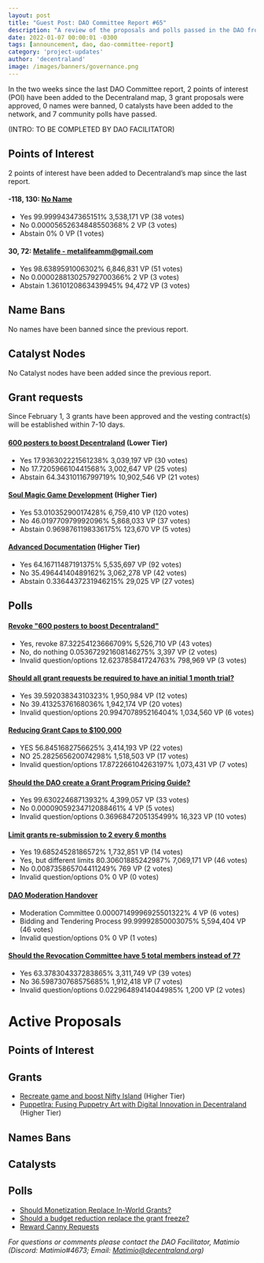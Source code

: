```yaml
---
layout: post
title: "Guest Post: DAO Committee Report #65"
description: "A review of the proposals and polls passed in the DAO from February 1 through February 15".
date: 2022-01-07 00:00:01 -0300
tags: [announcement, dao, dao-committee-report]
category: 'project-updates'
author: 'decentraland'
image: /images/banners/governance.png
---
```


In the two weeks since the last DAO Committee report, 2 points of interest (POI) have been added to the Decentraland map, 3 grant proposals were approved, 0 names were banned, 0 catalysts have been added to the network, and 7 community polls have passed.

(INTRO: TO BE COMPLETED BY DAO FACILITATOR)

## Points of Interest
2 points of interest have been added to Decentraland’s map since the last report.


#### -118, 130: [No Name](https://governance.decentraland.org/proposal/?id=88455b21-52ff-453e-a8ea-a3d65d96bc35)

* Yes 99.99994347365151% 3,538,171 VP (38 votes)
* No 0.00005652634848550368% 2 VP (3 votes)
* Abstain 0% 0 VP (1 votes)


#### 30, 72: [Metalife - metalifeamm@gmail.com](https://governance.decentraland.org/proposal/?id=afe3e9da-bb5e-462e-a49d-e85235ffd147)

* Yes 98.6389591006302% 6,846,831 VP (51 votes)
* No 0.000028813025792700366% 2 VP (3 votes)
* Abstain 1.3610120863439945% 94,472 VP (3 votes)


## Name Bans

No names have been banned since the previous report.

## Catalyst Nodes
No Catalyst nodes have been added since the previous report.


## Grant requests
Since February 1, 3 grants have been approved and the vesting contract(s) will be established within 7-10 days.


#### [600 posters to boost Decentraland](https://governance.decentraland.org/proposal/?id=56f47cf0-d3a4-4c78-aa52-256c45fcfc65) (Lower Tier)

* Yes 17.936302221561238% 3,039,197 VP (30 votes)
* No 17.720596610441568% 3,002,647 VP (25 votes)
* Abstain 64.34310116799719% 10,902,546 VP (21 votes)


#### [Soul Magic Game Development](https://governance.decentraland.org/proposal/?id=d266f630-0e4b-4640-9e3b-4f5d9142e1ae) (Higher Tier)

* Yes 53.01035290017428% 6,759,410 VP (120 votes)
* No 46.019770979992096% 5,868,033 VP (37 votes)
* Abstain 0.9698761198336175% 123,670 VP (5 votes)


#### [Advanced Documentation](https://governance.decentraland.org/proposal/?id=6c438fbd-d6af-4437-9d34-efc6de155166) (Higher Tier)

* Yes 64.16711487191375% 5,535,697 VP (92 votes)
* No 35.49644140489162% 3,062,278 VP (42 votes)
* Abstain 0.3364437231946215% 29,025 VP (27 votes)


## Polls

#### [Revoke &#34;600 posters to boost Decentraland&#34;](https://governance.decentraland.org/proposal/?id=de3bc4ed-923c-450f-8794-4b511a93ce0f)

* Yes, revoke 87.32254123666709% 5,526,710 VP (43 votes)
* No, do nothing 0.053672921608146275% 3,397 VP (2 votes)
* Invalid question/options 12.623785841724763% 798,969 VP (3 votes)


#### [Should all grant requests be required to have an initial 1 month trial?](https://governance.decentraland.org/proposal/?id=0dbd67c2-e6e8-4354-8674-af4232692641)

* Yes 39.59203834310323% 1,950,984 VP (12 votes)
* No 39.41325376168036% 1,942,174 VP (20 votes)
* Invalid question/options 20.994707895216404% 1,034,560 VP (6 votes)


#### [Reducing Grant Caps to $100,000](https://governance.decentraland.org/proposal/?id=bbc6ae87-2b27-4df2-9a1e-737131af42c5)

* YES 56.8451682756625% 3,414,193 VP (22 votes)
* NO 25.282565620074298% 1,518,503 VP (17 votes)
* Invalid question/options 17.872266104263197% 1,073,431 VP (7 votes)


#### [Should the DAO create a Grant Program Pricing Guide?](https://governance.decentraland.org/proposal/?id=6992cccd-46e5-46f7-ba0e-babb7223b4db)

* Yes 99.63022468713932% 4,399,057 VP (33 votes)
* No 0.00009059234712088461% 4 VP (5 votes)
* Invalid question/options 0.3696847205135499% 16,323 VP (10 votes)


#### [Limit grants re-submission to 2 every 6 months](https://governance.decentraland.org/proposal/?id=541d6c80-c9b8-4175-8f92-d477bca5017b)

* Yes 19.68524528186572% 1,732,851 VP (14 votes)
* Yes, but different limits 80.30601885242987% 7,069,171 VP (46 votes)
* No 0.008735865704411249% 769 VP (2 votes)
* Invalid question/options 0% 0 VP (0 votes)


#### [DAO Moderation Handover](https://governance.decentraland.org/proposal/?id=95734ccf-9359-451b-94c3-0d2095942da7)

* Moderation Committee 0.00007149996925501322% 4 VP (6 votes)
* Bidding and Tendering Process 99.99992850003075% 5,594,404 VP (46 votes)
* Invalid question/options 0% 0 VP (1 votes)


#### [Should the Revocation Committee have 5 total members instead of 7?](https://governance.decentraland.org/proposal/?id=e8b0f3a6-40d5-4376-b864-fdf2c8da5109)

* Yes 63.378304337283865% 3,311,749 VP (39 votes)
* No 36.598730768575685% 1,912,418 VP (7 votes)
* Invalid question/options 0.02296489414044985% 1,200 VP (2 votes)



# Active Proposals

## Points of Interest


## Grants

* [Recreate game and boost Nifty Island](https://governance.decentraland.org/proposal/?id=cd81f0e3-f51f-4262-b920-39b1abf9193d) (Higher Tier)
* [PuppetIra: Fusing Puppetry Art with Digital Innovation in Decentraland](https://governance.decentraland.org/proposal/?id=27c424fe-d285-4266-ba6c-ec61ba4e3081) (Higher Tier)

## Names Bans


## Catalysts


## Polls

* [Should Monetization Replace In-World Grants?](https://governance.decentraland.org/proposal/?id=c472d0f2-8ec8-4f24-890d-9a8193446846)
* [Should a budget reduction replace the grant freeze?](https://governance.decentraland.org/proposal/?id=cce5def1-74d7-4c78-be7e-1a2d95b6ddbc)
* [Reward Canny Requests](https://governance.decentraland.org/proposal/?id=830fe28c-2bae-4a08-8384-3a26aa755ef2)

*For questions or comments please contact the DAO Facilitator, Matimio (Discord: Matimio#4673; Email: [Matimio@decentraland.org](mailto:Matimio@decentraland.org))*
